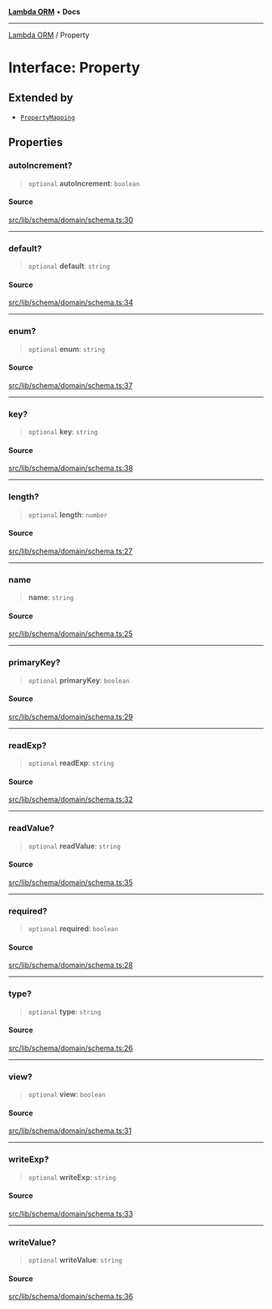 [**Lambda ORM**](../README.md) • **Docs**

***

[Lambda ORM](../README.md) / Property

# Interface: Property

## Extended by

- [`PropertyMapping`](PropertyMapping.md)

## Properties

### autoIncrement?

> `optional` **autoIncrement**: `boolean`

#### Source

[src/lib/schema/domain/schema.ts:30](https://github.com/lambda-orm/lambdaorm-base/blob/7ab89b6bcd2fea05971e688ab15feca3a500d972/src/lib/schema/domain/schema.ts#L30)

***

### default?

> `optional` **default**: `string`

#### Source

[src/lib/schema/domain/schema.ts:34](https://github.com/lambda-orm/lambdaorm-base/blob/7ab89b6bcd2fea05971e688ab15feca3a500d972/src/lib/schema/domain/schema.ts#L34)

***

### enum?

> `optional` **enum**: `string`

#### Source

[src/lib/schema/domain/schema.ts:37](https://github.com/lambda-orm/lambdaorm-base/blob/7ab89b6bcd2fea05971e688ab15feca3a500d972/src/lib/schema/domain/schema.ts#L37)

***

### key?

> `optional` **key**: `string`

#### Source

[src/lib/schema/domain/schema.ts:38](https://github.com/lambda-orm/lambdaorm-base/blob/7ab89b6bcd2fea05971e688ab15feca3a500d972/src/lib/schema/domain/schema.ts#L38)

***

### length?

> `optional` **length**: `number`

#### Source

[src/lib/schema/domain/schema.ts:27](https://github.com/lambda-orm/lambdaorm-base/blob/7ab89b6bcd2fea05971e688ab15feca3a500d972/src/lib/schema/domain/schema.ts#L27)

***

### name

> **name**: `string`

#### Source

[src/lib/schema/domain/schema.ts:25](https://github.com/lambda-orm/lambdaorm-base/blob/7ab89b6bcd2fea05971e688ab15feca3a500d972/src/lib/schema/domain/schema.ts#L25)

***

### primaryKey?

> `optional` **primaryKey**: `boolean`

#### Source

[src/lib/schema/domain/schema.ts:29](https://github.com/lambda-orm/lambdaorm-base/blob/7ab89b6bcd2fea05971e688ab15feca3a500d972/src/lib/schema/domain/schema.ts#L29)

***

### readExp?

> `optional` **readExp**: `string`

#### Source

[src/lib/schema/domain/schema.ts:32](https://github.com/lambda-orm/lambdaorm-base/blob/7ab89b6bcd2fea05971e688ab15feca3a500d972/src/lib/schema/domain/schema.ts#L32)

***

### readValue?

> `optional` **readValue**: `string`

#### Source

[src/lib/schema/domain/schema.ts:35](https://github.com/lambda-orm/lambdaorm-base/blob/7ab89b6bcd2fea05971e688ab15feca3a500d972/src/lib/schema/domain/schema.ts#L35)

***

### required?

> `optional` **required**: `boolean`

#### Source

[src/lib/schema/domain/schema.ts:28](https://github.com/lambda-orm/lambdaorm-base/blob/7ab89b6bcd2fea05971e688ab15feca3a500d972/src/lib/schema/domain/schema.ts#L28)

***

### type?

> `optional` **type**: `string`

#### Source

[src/lib/schema/domain/schema.ts:26](https://github.com/lambda-orm/lambdaorm-base/blob/7ab89b6bcd2fea05971e688ab15feca3a500d972/src/lib/schema/domain/schema.ts#L26)

***

### view?

> `optional` **view**: `boolean`

#### Source

[src/lib/schema/domain/schema.ts:31](https://github.com/lambda-orm/lambdaorm-base/blob/7ab89b6bcd2fea05971e688ab15feca3a500d972/src/lib/schema/domain/schema.ts#L31)

***

### writeExp?

> `optional` **writeExp**: `string`

#### Source

[src/lib/schema/domain/schema.ts:33](https://github.com/lambda-orm/lambdaorm-base/blob/7ab89b6bcd2fea05971e688ab15feca3a500d972/src/lib/schema/domain/schema.ts#L33)

***

### writeValue?

> `optional` **writeValue**: `string`

#### Source

[src/lib/schema/domain/schema.ts:36](https://github.com/lambda-orm/lambdaorm-base/blob/7ab89b6bcd2fea05971e688ab15feca3a500d972/src/lib/schema/domain/schema.ts#L36)

